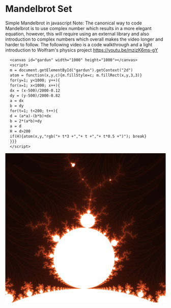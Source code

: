 # Mandelbrot Set
Simple Mandelbrot in javascript
Note: The canonical way to code Mandelbrot is to use complex number which results in a more elegant equation, however, this will require using an external library and also introduction to complex numbers which overall makes the video longer and harder to follow.
The following video is a code walkthrough and a light introduction to Wolfram's physics project
https://youtu.be/mzizK6ms-gY

```
  <canvas id="gardun" width="1000" height="1000"></canvas>
  <script>
  m = document.getElementById("gardun").getContext("2d")
  atom = function(x,y,c){m.fillStyle=c; m.fillRect(x,y,3,3)}
  for(y=1; y<1000; y++){
  for(x=1; x<1000; x++){
  dx = (x-500)/2000-0.12
  dy = (y-500)/2000-0.82
  a = dx
  b = dy
  for(t=1; t<200; t++){
  d = (a*a)-(b*b)+dx
  b = 2*(a*b)+dy
  a = d
  H = d>200
  if(H){atom(x,y,"rgb("+ t*3 +","+ t +","+ t*0.5 +")"); break}
  }}}
  </script>
```

![](mendlbort.JPG)
